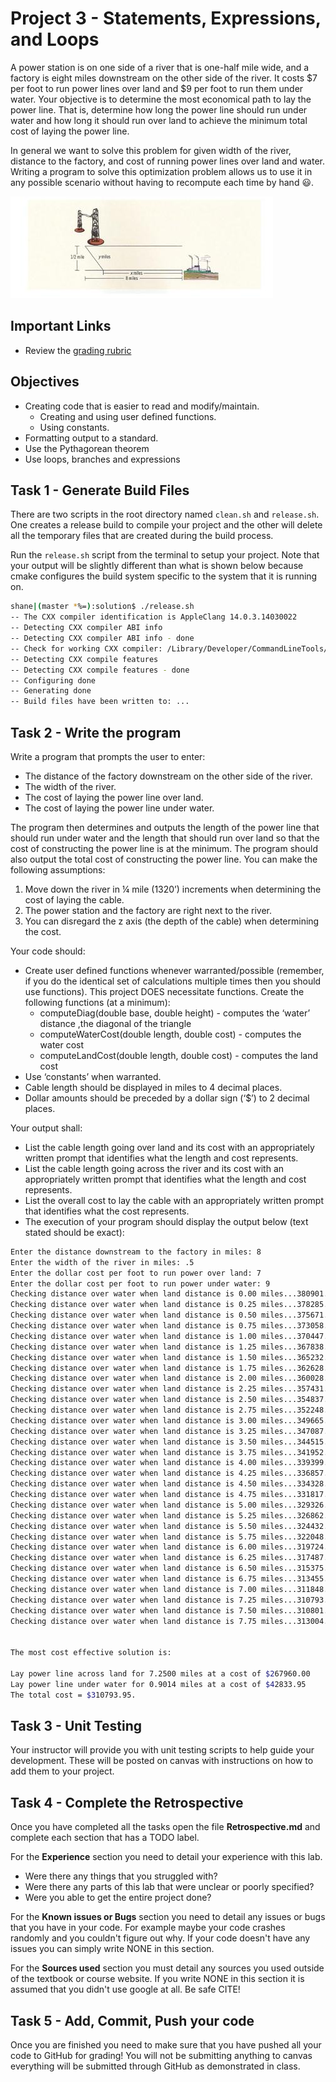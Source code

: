 # Project 3 - Statements, Expressions, and Loops

A power station is on one side of a river that is one-half mile wide, and a
factory is eight miles downstream on the other side of the river.  It costs $7
per foot to run power lines over land and $9 per foot to run them under water.
Your objective is to determine the most economical path to lay the power line.
That is, determine how long the power line should run under water and how long
it should run over land to achieve the minimum total cost of laying the power
line.

In general we want to solve this problem for given width of the river, distance
to the factory, and cost of running power lines over land and water. Writing a
program to solve this optimization problem allows us to use it in any possible
scenario without having to recompute each time by hand 😃.

![powerstation](powerstation.png)

## Important Links

- Review the [grading rubric](https://shanepanter.com/cs452/grading-rubric.html)

## Objectives

- Creating code that is easier to read and modify/maintain.
  - Creating and using user defined functions.
  - Using constants.
- Formatting output to a standard.
- Use the Pythagorean theorem
- Use loops, branches and expressions

## Task 1 - Generate Build Files

There are two scripts in the root directory named `clean.sh` and `release.sh`.
One creates a release build to compile your project and the other will delete
all the temporary files that are created during the build process.

Run the `release.sh` script from the terminal to setup your project. Note
that your output will be slightly different than what is shown below because
cmake configures the build system specific to the system that it is running on.

```bash
shane|(master *%=):solution$ ./release.sh
-- The CXX compiler identification is AppleClang 14.0.3.14030022
-- Detecting CXX compiler ABI info
-- Detecting CXX compiler ABI info - done
-- Check for working CXX compiler: /Library/Developer/CommandLineTools/usr/bin/c++ - skipped
-- Detecting CXX compile features
-- Detecting CXX compile features - done
-- Configuring done
-- Generating done
-- Build files have been written to: ...
```

## Task 2 - Write the program

Write a program that prompts the user to enter:

- The distance of the factory downstream on the other side of the river.
- The width of the river.
- The cost of laying the power line over land.
- The cost of laying the power line under water.

The program then determines and outputs the length of the power line that should
run under water and the length that should run over land so that the cost of
constructing the power line is at the minimum.  The program should also output
the total cost of constructing the power line. You can make the following
assumptions:

1. Move down the river in  ¼ mile (1320’) increments when determining the cost
   of laying the cable.
2. The power station and the factory are right next to the river.
3. You can disregard the z axis (the depth of the cable) when determining the
   cost.

Your code should:

- Create user defined functions whenever warranted/possible (remember, if you do
  the identical set of calculations multiple times then you should use
  functions). This project DOES necessitate functions.   Create the following
  functions (at a minimum):
  - computeDiag(double base, double height) - computes the ‘water’ distance ,the
    diagonal of the triangle
  - computeWaterCost(double length, double cost) - computes the water cost
  - computeLandCost(double length, double cost) - computes the land cost
- Use ‘constants’ when warranted.
- Cable length should be displayed in miles to 4 decimal places.
- Dollar amounts should be preceded by a dollar sign (‘$’) to 2 decimal places.

Your output shall:

- List the cable length going over land and its cost with an appropriately
  written prompt that identifies what the length and cost represents.
- List the cable length going across the river and its cost with an
  appropriately written prompt that identifies what the length and cost
  represents.
- List the overall cost to lay the cable with an appropriately written prompt
  that identifies what the cost represents.
- The execution of your program should display the output below (text stated
  should be exact):

```bash
Enter the distance downstream to the factory in miles: 8
Enter the width of the river in miles: .5
Enter the dollar cost per foot to run power over land: 7
Enter the dollar cost per foot to run power under water: 9
Checking distance over water when land distance is 0.00 miles...380901.78
Checking distance over water when land distance is 0.25 miles...378285.66
Checking distance over water when land distance is 0.50 miles...375671.12
Checking distance over water when land distance is 0.75 miles...373058.34
Checking distance over water when land distance is 1.00 miles...370447.49
Checking distance over water when land distance is 1.25 miles...367838.80
Checking distance over water when land distance is 1.50 miles...365232.50
Checking distance over water when land distance is 1.75 miles...362628.88
Checking distance over water when land distance is 2.00 miles...360028.29
Checking distance over water when land distance is 2.25 miles...357431.10
Checking distance over water when land distance is 2.50 miles...354837.78
Checking distance over water when land distance is 2.75 miles...352248.87
Checking distance over water when land distance is 3.00 miles...349665.04
Checking distance over water when land distance is 3.25 miles...347087.08
Checking distance over water when land distance is 3.50 miles...344515.95
Checking distance over water when land distance is 3.75 miles...341952.84
Checking distance over water when land distance is 4.00 miles...339399.24
Checking distance over water when land distance is 4.25 miles...336857.02
Checking distance over water when land distance is 4.50 miles...334328.57
Checking distance over water when land distance is 4.75 miles...331817.00
Checking distance over water when land distance is 5.00 miles...329326.44
Checking distance over water when land distance is 5.25 miles...326862.44
Checking distance over water when land distance is 5.50 miles...324432.70
Checking distance over water when land distance is 5.75 miles...322048.19
Checking distance over water when land distance is 6.00 miles...319724.99
Checking distance over water when land distance is 6.25 miles...317487.71
Checking distance over water when land distance is 6.50 miles...315375.72
Checking distance over water when land distance is 6.75 miles...313455.76
Checking distance over water when land distance is 7.00 miles...311848.98
Checking distance over water when land distance is 7.25 miles...310793.95
Checking distance over water when land distance is 7.50 miles...310801.71
Checking distance over water when land distance is 7.75 miles...313004.49


The most cost effective solution is:

Lay power line across land for 7.2500 miles at a cost of $267960.00
Lay power line under water for 0.9014 miles at a cost of $42833.95
The total cost = $310793.95.
```

## Task 3 - Unit Testing

Your instructor will provide you with unit testing scripts to help guide your
development. These will be posted on canvas with instructions on how to add
them to your project.

## Task 4 - Complete the Retrospective

Once you have completed all the tasks open the file **Retrospective.md** and
complete each section that has a TODO label.

For the **Experience** section you need to detail your experience with this lab.

- Were there any things that you struggled with?
- Were there any parts of this lab that were unclear or poorly specified?
- Were you able to get the entire project done?

For the **Known issues or Bugs** section you need to detail any issues or bugs
that you have in your code. For example maybe your code crashes randomly and you
couldn't figure out why. If your code doesn't have any issues you can simply
write NONE in this section.

For the **Sources used** section you must detail any sources you used outside of
the textbook or course website. If you write NONE in this section it is assumed
that you didn't use google at all. Be safe CITE!

## Task 5 - Add, Commit, Push your code

Once you are finished you need to make sure that you have pushed all your code
to GitHub for grading! You will not be submitting anything to canvas everything
will be submitted through GitHub as demonstrated in class.
